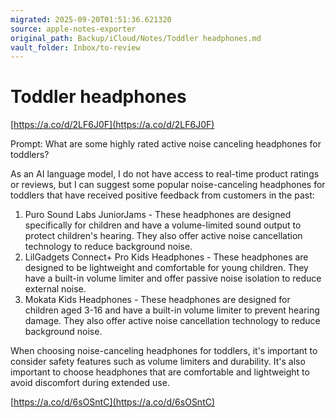```yaml
---
migrated: 2025-09-20T01:51:36.621320
source: apple-notes-exporter
original_path: Backup/iCloud/Notes/Toddler headphones.md
vault_folder: Inbox/to-review
---
```

# Toddler headphones 
[https://a.co/d/2LF6J0F](https://a.co/d/2LF6J0F)

Prompt: What are some highly rated active noise canceling headphones for toddlers?

As an AI language model, I do not have access to real-time product ratings or reviews, but I can suggest some popular noise-canceling headphones for toddlers that have received positive feedback from customers in the past:
1. Puro Sound Labs JuniorJams - These headphones are designed specifically for children and have a volume-limited sound output to protect children's hearing. They also offer active noise cancellation technology to reduce background noise.
2. LilGadgets Connect+ Pro Kids Headphones - These headphones are designed to be lightweight and comfortable for young children. They have a built-in volume limiter and offer passive noise isolation to reduce external noise.
3. Mokata Kids Headphones - These headphones are designed for children aged 3-16 and have a built-in volume limiter to prevent hearing damage. They also offer active noise cancellation technology to reduce background noise.

When choosing noise-canceling headphones for toddlers, it's important to consider safety features such as volume limiters and durability. It's also important to choose headphones that are comfortable and lightweight to avoid discomfort during extended use.

[https://a.co/d/6sOSntC](https://a.co/d/6sOSntC)

